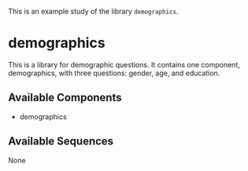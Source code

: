 This is an example study of the library `demographics`.


# demographics

This is a library for demographic questions. It contains one component, demographics, with three questions: gender, age, and education.









## Available Components

- demographics

## Available Sequences

None
